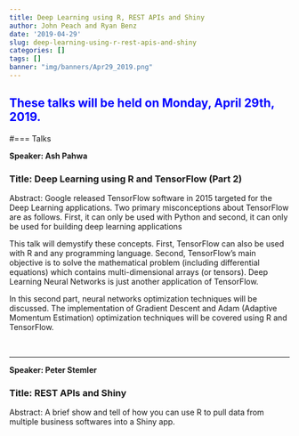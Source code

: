 ```yaml
---
title: Deep Learning using R, REST APIs and Shiny
author: John Peach and Ryan Benz
date: '2019-04-29'
slug: deep-learning-using-r-rest-apis-and-shiny
categories: []
tags: []
banner: "img/banners/Apr29_2019.png"
---
```


<h2 style="color: blue">These talks will be held on Monday, April 29th, 2019.</h2>

#=== Talks

<strong>Speaker: Ash Pahwa</strong>

<h3>Title: Deep Learning using R and TensorFlow (Part 2)</h3>

Abstract:
Google released TensorFlow software in 2015 targeted for the Deep Learning applications. Two primary misconceptions about TensorFlow are as follows. First, it can only be used with Python and second, it can only be used for building deep learning applications

This talk will demystify these concepts. First, TensorFlow can also be used with R and any programming language. Second, TensorFlow’s main objective is to solve the mathematical problem (including differential equations) which contains multi-dimensional arrays (or tensors). Deep Learning Neural Networks is just another application of TensorFlow.

In this second part, neural networks optimization techniques will be discussed. The implementation of Gradient Descent and Adam (Adaptive Momentum Estimation) optimization techniques will be covered using R and TensorFlow.

<br>
<hr>

<strong>Speaker: Peter Stemler</strong>

<h3>Title: REST APIs and Shiny</h3>

Abstract:
A brief show and tell of how you can use R to pull data from multiple business softwares into a Shiny app.
